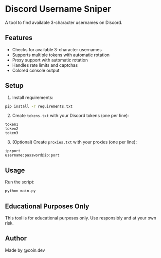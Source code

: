 # Discord Username Sniper

A tool to find available 3-character usernames on Discord.

## Features

- Checks for available 3-character usernames
- Supports multiple tokens with automatic rotation
- Proxy support with automatic rotation
- Handles rate limits and captchas
- Colored console output

## Setup

1. Install requirements:
```bash
pip install -r requirements.txt
```

2. Create `tokens.txt` with your Discord tokens (one per line):
```
token1
token2
token3
```

3. (Optional) Create `proxies.txt` with your proxies (one per line):
```
ip:port
username:password@ip:port
```

## Usage

Run the script:
```bash
python main.py
```

## Educational Purposes Only

This tool is for educational purposes only. Use responsibly and at your own risk.

## Author

Made by @coin.dev 